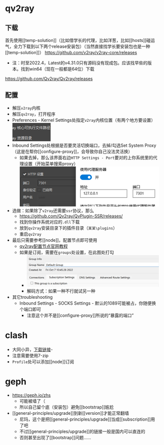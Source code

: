 # qv2ray
## 下载
首先使用[[temp-solution]]（比如借学长的代理，比如洋葱，比如[[hosts]]碰运气，全力下载到以下两个release安装包）（当然直接找学长要安装包也是一种[[temp-solution]]）
https://github.com/v2ray/v2ray-core/releases
- 注：时至2022.4，Latest的v4.31.0只有源码没有现成包。应该找早些的版本。找到win64（现在一般都是64位）下载

https://github.com/Qv2ray/Qv2ray/releases
## 配置
- 解压`v2ray`内核
- 解压`qv2ray`，打开程序
- Preferences - Kernel Settings处指定`v2ray`内核位置（有两个地方要设置）![](v2ray-core.png)
- Inbound Settings处根据是否要灵活切换端口，去掉/勾选Set System Proxy（这是在帮你[[configure-proxy]]，会导致你自己没法灵活换）
  - 如果去掉，那么该界面右边`HTTP Settings - Port`要对的上你系统里的代理设置（开始菜单搜索proxy）![](proxy-port.png)
- 选做：如果除了`v2ray`还需要`ssr`协议，那么
  - https://github.com/Qv2ray/QvPlugin-SSR/releases/
  - 找到你操作系统对应的`.dll`下载
  - 放到`qv2ray`安装目录下的插件目录（`某某\plugins`）
  - 重启`qv2ray`
- 最后只需要参考[[node]]，配置节点即可使用
  - [qv2ray配置节点官网教程](https://qv2ray.net/lang/zh/getting-started/step3.html)
  - 如果是订阅，需要在`groups`处设置，在此图处打勾
    - ![](qv2ray-subscription.png)
    - 解码方式：如果一种不行就试另一种
- 其它troubleshooting
  - Inbound Settings - SOCKS Settings - 默认的1089可能被占，你随便换个端口即可
    - 注意这个并不是[[configure-proxy]]所说的“暴露的端口”
# clash
- 大同小异，[下载链接](https://github.com/Fndroid/clash_for_windows_pkg/releases)-
- 注意需要使用7-zip
- `Profile`处可以添加[[node]]订阅
# geph
- https://geph.io/zhs
  - 可能被墙了（
  - 所以自己留个底（安装包）避免[[bootstrap]]尴尬
- [[general-principles/upgrade]]到新[[version]]才能正常翻墙
   - 尼玛，这个是把[[general-principles/upgrade]]当成[[subscription]]用了吧
   - 不过[[general-principles/upgrade]]的链接一般是国内可以直连的
   - 否则甚至出现了[[bootstrap]]问题……